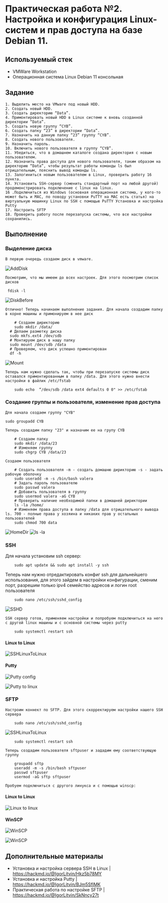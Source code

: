 # Практическая работа №2. Настройка и конфигурация Linux-систем и прав доступа на базе Debian 11.


## Используемый стек
  - VMWare Workstation
  - Операционная система Linux Debian 11 консольная

## Задание

	1. Выделить место на VMware под новый HDD.
	2. Создать новый HDD.
	3. Создать директорию “Data”.
	4. Примонтировать новый HDD в Linux системе к вновь созданной директории “Data”.
	5. Создать новую группу “CYB”.
	6. Создать папку “23” в директории “Data”.
	7. Назначить на данную папку “23” группу “CYB”.
	8. Создать нового пользователя.
	9. Назначить пароль.
	10. Включить нового пользователя в группу “CYB”.
	11. Убедиться, что в домашнем каталоге создана директория с новым пользователем.
	12. Назначить права доступа для нового пользователя, таким образом на директорию “Data”, чтобы результат работы команды ls был отрицательным, пояснить вывод команды ls.
	13. Залогиниться новым пользователем в Linux, проверить работу 16 пункта.
	14. Установить SSH-сервер (сменить стандартный порт на любой другой) продемонстрировать подключение с linux на linux.
	16 .Подключиться из Windows (основная операционная система, у кого-то может быть и MAC, по поводу установки PuTTY на MAC есть статья) на виртуальную машинку Linux по SSH с помощью PuTTY Установка и настройка Putty
	17. Настроить SFTP
	18. Проверить работу после перезапуска системы, что все настройки сохранились.


## Выполнение

### Выделение диска

	В первую очередь создаем диск в vmware. 

![AddDisk](image/LinuxPt2_AddDisk.png)

	Посмотрим, что мы имеем до всех настроек. Для этого посмотрим список дисков
	
```
 fdisk -l
```
![DiskBefore](image/LinuxPt2_DiskBefore.png)

	Отлично! Теперь начинаем выполнение задания. Для начала создадим папку в корне машины и примонируем в нее диск

```
	# Создаем дирикторию
	sudo mkdir /data/
  # Делаем разметку диска
  sudo mkfs.ext4 /dev/sdb
  # Монтируем диск в нашу папку
  sudo mount /dev/sdb /data
  # Проверяем, что диск успешно примонтирован
  df -h
```
![Mount](image/LinuxPt2_Mount.png)

	Теперь нам нужно сделать так, чтобы при перезапуске системы диск оставался примонтированным в папку /data. Для этого нужно внести настройки в файлик /etc/fstab

```
	sudo echo  “/dev/sdb /data ext4 defaults 0 0" >> /etc/fstab	
```

### Создание группы и пользователя, изменение прав доступа

	Для начала создаем группу "CYB"

```
sudo groupadd CYB
```

	Теперь создадим папку "23" и назначим ее на групу CYB

```
	# Создаем папку
	sudo mkdir /data/23
	# Изменяем группу
	sudo chgrp CYB /data/23
```

	Создаем пользователя

```
	# Создать пользователя -m - создать домашню дирикторию -s - задать рабочую оболочку
	sudo useradd -m -s /bin/bash valera 
	# Задать пароль пользователю
	sudo passwd valera
	# Добавить пользователя в группу
	sudo usermod valera -aG CYB
	# Проверить наличие необходимой папки в домашней дириктории
	ls -la /home/
	# Изменяем права доступа в папку /data для отрицательного вывода ls. 700 - полные права у хозяина и никаких прав у остальных пользователей
	sudo chmod 700 data 
```

![HomeDir](image/LinuxPt2_HomeDir.png)
![ls -la](image/LinuxPt2_lsla.png)


### SSH

  Для начала установим ssh сервер:

```
	sudo apt update && sudo apt install -y ssh
```

  Теперь нам нужно отредактировать конфиг ssh для дальнейшего использования, для этого зайдем в настройки конфигурации, сменим порт, разрешим только ipv4 семейство адресов и логин root пользователя

```
	sudo nano /etc/ssh/sshd_config
```

![SSHD](image/LinuxPt2_SSHD.png)

	SSH сервер готов, применяем настройки и попробуем подключиться на него с другой linux машины и с основной системы через putty

```
	sudo systemctl restart ssh
```

#### Linux to Linux
   
![SSHLinuxToLinux](image/LinuxPt2_SSHLinuxToLinux.png)


#### Putty

![Putty config](image/LinuxPt2_PuttyConfig.png)

![Putty to linux](image/LinuxPt2_LinuxPt2_SSHPuttyToLinux.png)

### SFTP

	Настроим коннект по SFTP. Для этого скорректируем настройки нашего SSH сервера

```
	sudo nano /etc/ssh/sshd_config
```

![SSHLinuxToLinux](image/LinuxPt2_SFTPConfig.png)

```
	sudo systemctl restart ssh
```

	Теперь создадим пользователя sftpuser и зададим ему соответствующую группу

```
	groupadd sftp
	useradd -m -s /bin/bash sftpuser
	passwd sftpuser
	usermod -aG sftp sftpuser
```

	Пробуем подключиться с другого линукса и с помощью winscp:

#### Linux to Linux

![Linux to linux](image/LinuxPt2_SFTPLinuxToLinux.png)

#### WinSCP

![WinSCP](image/LinuxPt2_WinSCPConfig.png)

![WinSCP](image/LinuxPt2_WinSCPConnect.png)

## Дополнительные материалы

  - Установка и настройка сервера SSH в Linux | https://hackmd.io/@IgorLitvin/Hkz5b78MY
  - Установка и настройка Putty | https://hackmd.io/@IgorLitvin/BJm5SfIMK
  - Практическая работа по настройке SFTP | https://hackmd.io/@IgorLitvin/SkNncy27t